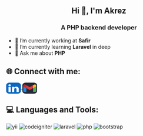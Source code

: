 <article class="markdown-body entry-content container-lg f5">


  <h1 align="center">Hi 👋, I'm Akrez</h1>
  <h3 align="center">A PHP backend developer</h3>


  <ul>
    <li>
      🔭 I’m currently working at <b>Safir</b>
    </li>
    <li>
      🌱 I’m currently learning <b>Laravel</b> in deep
    </li>
    <li>
      💬 Ask me about <b>PHP</b>
    </li>
  </ul>


  <h2 align="left">🌐 Connect with me:</h2>
  <p align="left">
    <a href="https://www.linkedin.com/in/akrez/" target="blank">
      <img align="center" src="https://raw.githubusercontent.com/tandpfun/skill-icons/refs/heads/main/icons/LinkedIn.svg" alt="akrez" height="30"
        width="40" />
    </a>
    <a href="mailto:akrez.like@gmail.com" target="blank">
      <img align="center" src="https://raw.githubusercontent.com/tandpfun/skill-icons/refs/heads/main/icons/Gmail-Dark.svg" alt="akrez" height="30" width="40" />
    </a>
  </p>


  <h2 align="left">💻 Languages and Tools:</h2>
  <p align="left">
    <img src="https://www.yiiframework.com/image/design/logo/yii3_sign.svg" alt="yii" width="40" height="40" />
    <img src="https://simpleskill.icons.workers.dev/svg?i=codeigniter" alt="codeigniter" width="40" height="40" />
    <img src="https://simpleskill.icons.workers.dev/svg?i=laravel" alt="laravel" width="40" height="40" />
    <img src="https://simpleskill.icons.workers.dev/svg?i=php" alt="php" width="40" height="40" />
    <img src="https://simpleskill.icons.workers.dev/svg?i=bootstrap" alt="bootstrap" width="40" height="40" />
  </p>


  <img src="https://komarev.com/ghpvc/?username=akrez&style=flat-square&color=blue" alt="" />

</article>
